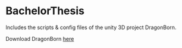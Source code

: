 BachelorThesis
==============

Includes the scripts & config files of the unity 3D project DragonBorn.

Download DragonBorn [here](https://www.dropbox.com/sh/bqkfnpao7fkwvss/Lm7IIhTmmY#)

